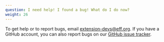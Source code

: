 ```yaml
---
question: I need help! I found a bug! What do I do now?
weight: 26
---
```


To get help or to report bugs, email [extension-devs@eff.org](mailto:extension-devs@eff.org). If you have a GitHub account, you can also report bugs on our [GitHub issue tracker](https://github.com/EFForg/privacybadger/issues).
